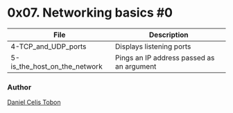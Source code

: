 # 0x07. Networking basics #0

| File | Description |
| ------ | ------ |
| 4-TCP_and_UDP_ports | Displays listening ports |
| 5-is_the_host_on_the_network | Pings an IP address passed as an argument |

### Author
[Daniel Celis Tobon](https://github.com/danicelistobon)

